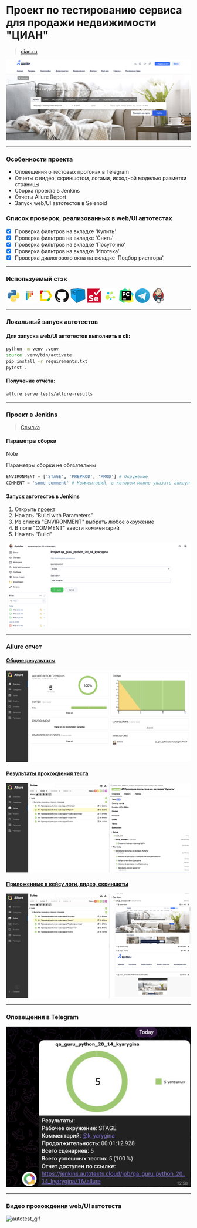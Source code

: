 # Проект по тестированию сервиса для продажи недвижимости "ЦИАН"
> <a target="_blank" href="https://cian.ru/">cian.ru</a>

![main page screenshot](/files/cian.ru.png)

----

### Особенности проекта

* Оповещения о тестовых прогонах в Telegram
* Отчеты с видео, скриншотом, логами, исходной моделью разметки страницы
* Сборка проекта в Jenkins
* Отчеты Allure Report
* Запуск web/UI автотестов в Selenoid

### Список проверок, реализованных в web/UI автотестах

- [x] Проверка фильтров на вкладке 'Купить'
- [x] Проверка фильтров на вкладке 'Cнять'
- [x] Проверка фильтров на вкладке 'Посуточно'
- [x] Проверка фильтров на вкладке 'Ипотека'
- [x] Проверка диалогового окна на вкладке 'Подбор риелтора'

----

### Используемый стэк

<img title="Python" src="/files/icons/python-original.svg" height="40" width="40"/> <img title="Pytest" src="/files/icons/pytest-original.svg" height="40" width="40"/> <img title="Allure Report" src="/files/icons/Allure_Report.png" height="40" width="40"/> <img title="GitHub" src="/files/icons/github-original.svg" height="40" width="40"/> <img title="Selenoid" src="/files/icons/selenoid.png" height="40" width="40"/> <img title="Selenium" src="/files/icons/selenium-original.svg" height="40" width="40"/> <img title="Selene" src="/files/icons/selene.png" height="40" width="40"/> <img title="Pycharm" src="/files/icons/pycharm.png" height="40" width="40"/> <img title="Telegram" src="/files/icons/tg.png" height="40" width="40"/> <img title="Jenkins" src="/files/icons/jenkins-original.svg" height="40" width="40"/>

----

### Локальный запуск автотестов

#### Для запуска web/UI автотестов выполнить в cli:
```bash
python -m venv .venv
source .venv/bin/activate
pip install -r requirements.txt
pytest .
```

#### Получение отчёта:
```bash
allure serve tests/allure-results
```

----

### Проект в Jenkins
> <a target="_blank" href="https://jenkins.autotests.cloud/job/qa_guru_python_20_14_kyarygina/">Ссылка</a>

#### Параметры сборки
> [!NOTE]
> Параметры сборки не обязательны
```python
ENVIRONMENT = ['STAGE', 'PREPROD', 'PROD'] # Окружение
COMMENT = 'some comment' # Комментарий, в котором можно указать аккаунт в tg для уведомления об отчете
```
#### Запуск автотестов в Jenkins
1. Открыть <a target="_blank" href="https://jenkins.autotests.cloud/job/qa_guru_python_20_14_kyarygina/">проект</a>
2. Нажать "Build with Parameters"
3. Из списка "ENVIRONMENT" выбрать любое окружение
4. В поле "COMMENT" ввести комментарий
5. Нажать "Build"

![jenkins project main page](/files/jenkins_project.png)

----

### Allure отчет
#### <a target="_blank" href="https://jenkins.autotests.cloud/job/qa_guru_python_20_14_kyarygina/16/allure/">Общие результаты</a>
![allure_report_overview](/files/allure_report_overview.png)

#### <a target="_blank" href="https://jenkins.autotests.cloud/job/qa_guru_python_20_14_kyarygina/16/allure/#suites">Результаты прохождения теста</a>

![allure_reports_suites](/files/allure_report_suites.png)

#### <a target="_blank" href="https://jenkins.autotests.cloud/job/qa_guru_python_20_14_kyarygina/16/allure/#suites">Приложенные к кейсу логи, видео, скриншоты</a>


![allure_reports_attach](/files/allure_report_attach.png)

----

### Оповещения в Telegram
![telegram_allert](/files/telegram_allert.png)

----

### Видео прохождения web/UI автотеста
![autotest_gif](/files/autotest.gif)
